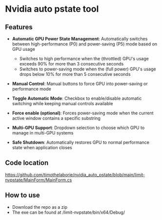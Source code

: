 # Nvidia auto pstate tool

## Features

- **Automatic GPU Power State Management**: Automatically switches between high-performance (P0) and power-saving (P5) mode based on GPU usage
  - Switches to high performance when the (throttled) GPU's usage exceeds 90% for more than 3 consecutive seconds
  - Switches to power-saving mode when the (full power) GPU's usage drops below 10% for more than 5 consecutive seconds

- **Manual Control**: Manual buttons to force GPU into power-saving or performance mode

- **Toggle Automatic Mode**: Checkbox to enable/disable automatic switching while keeping manual controls available

- **Force enable (optional)**: Forces power-saving mode when the current active window contains a specific substring

- **Multi-GPU Support**: Dropdown selection to choose which GPU to manage in multi-GPU systems

- **Safe Shutdown**: Automatically restores GPU to normal performance state when application closes

## Code location

https://github.com/timothelaborie/nvidia_auto_pstate/blob/main/limit-nvpstate/MainForm/MainForm.cs

## How to use

- Download the repo as a zip
- The exe can be found at /limit-nvpstate/bin/x64/Debug/
